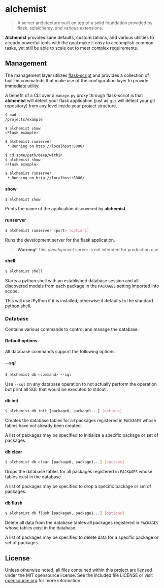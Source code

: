 # alchemist
> A server architecture built on top of a solid foundation provided by flask, sqlalchemy, and various extensions.

**Alchemist** provides sane defaults, customizations, and various utilities to already powerful tools with the goal make it *easy* to accomplish common tasks, yet still be able to scale out to meet complex requirements.

## Management
The management layer utilizes [flask-script][] and provides a collection of built-in commatnds that make use of the configuration layer to provide immediate utility.

[flask-script]: http://flask-script.readthedocs.org/en/latest/

A benefit of a CLI over a `manage.py` proxy through flask-script is that **alchemist** will detect your flask application (just as `git` will detect your git repository) from any level inside your project structure.

```sh
$ pwd
/projects/example

$ alchemist show
<Flask example>

$ alchemist runserver
 * Running on http://localhost:8000/

$ cd some/path/deep/within
$ alchemist show
<Flask example>

$ alchemist runserver
 * Running on http://localhost:8000/
```

#### show

```sh
$ alchemist show
```

Prints the name of the application discovered by **alchemist**.

#### runserver

```sh
$ alchemist runserver <port> [options]
```

Runs the development server for the flask application.

> **Warning!** This *development* server is not intended for production use.

#### shell

```sh
$ alchemist shell
```

Starts a python shell with an established database session and all discovered models from each package in the `PACKAGES` setting imported into scope.

This will use IPython if it is installed, otherwise it defaults to the standard python shell.

### Database

Contains various commands to control and manage the database.

#### Default options

All database commands support the following options:

##### --sql

```sh
$ alchemist db <command> --sql
```

Use `--sql` on any database operation to not actually perform the operation but print all SQL that would be executed to stdout`.

#### db init

```sh
$ alchemist db init [package0, package1...] [options]
```

Creates the database tables for all packages registered in `PACKAGES` whose tables have not already been created.

A list of packages may be specified to initialize a specific package or set of packages.

#### db clear

```sh
$ alchemist db clear [package0, package1...] [options]
```

Drops the database tables for all packages registered in `PACKAGES` whose tables exist in the database.

A list of packages may be specified to drop a specific package or set of packages.

#### db flush

```sh
$ alchemist db flush [package0, package1...] [options]
```

Delete all data from the database tables all packages registered in `PACKAGES` whose tables exist in the database.

A list of packages may be specified to delete data for a specific package or set of packages.

## License
Unless otherwise noted, all files contained within this project are liensed under the MIT opensource license. See the included file LICENSE or visit [opensource.org][] for more information.

[opensource.org]: http://opensource.org/licenses/MIT

